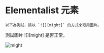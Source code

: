 # Elementalist 元素

    以下為測試，請以 `![][might]` 的方式來取用圖片。

測試圖片 ![][might] 是否正常。

![might](https://wiki.guildwars2.com/images/7/7c/Might.png)

